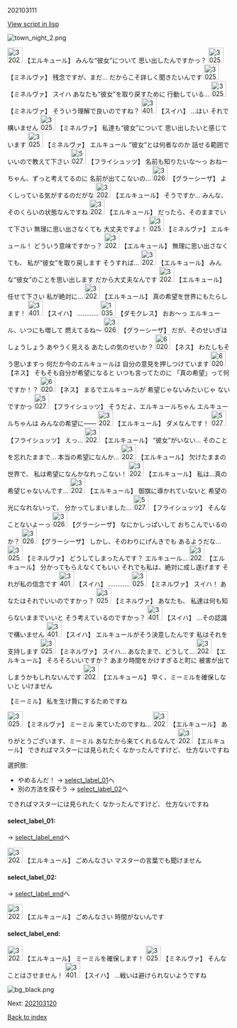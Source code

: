 202103111

[View script in lisp](../scripts/202103111.txt)

![town_night_2.png](../images/backgrounds/town_night_2.png)

<img src="../images/units/3202511.png" alt="3202511.png" height="34"/>
【エルキュール】
みんな“彼女”について
思い出したんですかっ？

<img src="../images/units/302511.png" alt="302511.png" height="34"/>
【ミネルヴァ】
残念ですが、まだ…
だからこそ詳しく聞きたいんです

<img src="../images/units/302511.png" alt="302511.png" height="34"/>
【ミネルヴァ】
スイハ
あなたも“彼女”を取り戻すために
行動している…

<img src="../images/units/302511.png" alt="302511.png" height="34"/>
【ミネルヴァ】
そういう理解で良いのですね？

<img src="../images/units/3401711.png" alt="3401711.png" height="34"/>
【スイハ】
…はい
それで構いません

<img src="../images/units/302511.png" alt="302511.png" height="34"/>
【ミネルヴァ】
私達も“彼女”について
思い出したいと感じています

<img src="../images/units/302511.png" alt="302511.png" height="34"/>
【ミネルヴァ】
エルキュール
“彼女”とは何者なのか
話せる範囲でいいので教えて下さい

<img src="../images/units/502711.png" alt="502711.png" height="34"/>
【フライシュッツ】
名前も知りたいな～っ
おねーちゃん、ずっと考えてるのに
名前が出てこないの…

<img src="../images/units/302611.png" alt="302611.png" height="34"/>
【グラーシーザ】
よくしっている気がするのだがな

<img src="../images/units/3202511.png" alt="3202511.png" height="34"/>
【エルキュール】
そうですか…
みんな、そのくらいの状態なんですね

<img src="../images/units/3202511.png" alt="3202511.png" height="34"/>
【エルキュール】
だったら、そのままでいて下さい
無理に思い出さなくても
大丈夫ですよ！

<img src="../images/units/302511.png" alt="302511.png" height="34"/>
【ミネルヴァ】
エルキュール！
どういう意味ですかっ？

<img src="../images/units/3202511.png" alt="3202511.png" height="34"/>
【エルキュール】
無理に思い出さなくても、
私が“彼女”を取り戻します
そうすれば…

<img src="../images/units/3202511.png" alt="3202511.png" height="34"/>
【エルキュール】
みんな“彼女”のことを思い出します
だから大丈夫なんです

<img src="../images/units/3202511.png" alt="3202511.png" height="34"/>
【エルキュール】
任せて下さい
私が絶対に…

<img src="../images/units/3202511.png" alt="3202511.png" height="34"/>
【エルキュール】
真の希望を世界にもたらします！

<img src="../images/units/3401711.png" alt="3401711.png" height="34"/>
【スイハ】
…………

<img src="../images/units/103511.png" alt="103511.png" height="34"/>
【ダモクレス】
おお～っ
エルキュール、いつにも増して
燃えてるね～

<img src="../images/units/302611.png" alt="302611.png" height="34"/>
【グラーシーザ】
だが、そのせいぎはしょうしょう
あやうく見える
あたしの気のせいか？

<img src="../images/units/602011.png" alt="602011.png" height="34"/>
【ネス】
わたしもそう思いますっ
何だか今のエルキュールは
自分の意見を押しつけています

<img src="../images/units/602011.png" alt="602011.png" height="34"/>
【ネス】
そもそも自分が希望になると
いつも言ってたのに
「真の希望」って何ですか！？

<img src="../images/units/602011.png" alt="602011.png" height="34"/>
【ネス】
まるでエルキュールが
希望じゃないみたいじゃ
ないですかっ

<img src="../images/units/502711.png" alt="502711.png" height="34"/>
【フライシュッツ】
そうだよ、エルキュールちゃん
エルキュールちゃんは
みんなの希望に――

<img src="../images/units/3202511.png" alt="3202511.png" height="34"/>
【エルキュール】
ダメなんです！

<img src="../images/units/502711.png" alt="502711.png" height="34"/>
【フライシュッツ】
えっ…

<img src="../images/units/3202511.png" alt="3202511.png" height="34"/>
【エルキュール】
“彼女”がいない…
そのことを忘れたままで…
本当の希望になんか…

<img src="../images/units/3202511.png" alt="3202511.png" height="34"/>
【エルキュール】
欠けたままの世界で、
私は希望になんかなれっこない！

<img src="../images/units/3202511.png" alt="3202511.png" height="34"/>
【エルキュール】
私は…真の希望じゃないんです…

<img src="../images/units/3202511.png" alt="3202511.png" height="34"/>
【エルキュール】
御旗に導かれていないと
希望の光になれないって、
分かってしまいました…

<img src="../images/units/502711.png" alt="502711.png" height="34"/>
【フライシュッツ】
そんなことないよーっ

<img src="../images/units/302611.png" alt="302611.png" height="34"/>
【グラーシーザ】
なにかしっぱいして
おちこんでいるのか？

<img src="../images/units/302611.png" alt="302611.png" height="34"/>
【グラーシーザ】
しかし、そのわりにげんきでも
あるようだな…

<img src="../images/units/302511.png" alt="302511.png" height="34"/>
【ミネルヴァ】
どうしてしまったんです？
エルキュール…

<img src="../images/units/3202511.png" alt="3202511.png" height="34"/>
【エルキュール】
分かってもらえなくてもいい
それでも私は、絶対に成し遂げます
それが私の信念です

<img src="../images/units/3401711.png" alt="3401711.png" height="34"/>
【スイハ】
…………

<img src="../images/units/302511.png" alt="302511.png" height="34"/>
【ミネルヴァ】
スイハ！
あなたはそれでいいのですかっ？

<img src="../images/units/302511.png" alt="302511.png" height="34"/>
【ミネルヴァ】
あなたも、
私達は何も知らないままでいいと
そう考えているのですかっ？

<img src="../images/units/3401711.png" alt="3401711.png" height="34"/>
【スイハ】
…その認識で構いません

<img src="../images/units/3401711.png" alt="3401711.png" height="34"/>
【スイハ】
エルキュールがそう決意したんです
私はそれを支持します

<img src="../images/units/302511.png" alt="302511.png" height="34"/>
【ミネルヴァ】
スイハ…
あなたまで、どうして…

<img src="../images/units/3202511.png" alt="3202511.png" height="34"/>
【エルキュール】
そろそろいいですか？
あまり時間をかけすぎると町に
被害が出てしまうかもしれないんです

<img src="../images/units/3202511.png" alt="3202511.png" height="34"/>
【エルキュール】
早く、ミーミルを確保しないと
いけません

【ミーミル】
私を生け贄にするためですね

<img src="../images/units/302511.png" alt="302511.png" height="34"/>
【ミネルヴァ】
ミーミル
来ていたのですね…

<img src="../images/units/3202511.png" alt="3202511.png" height="34"/>
【エルキュール】
ありがとうございます、ミーミル
あなたから来てくれるなんて

<img src="../images/units/3202511.png" alt="3202511.png" height="34"/>
【エルキュール】
できればマスターには見られたく
なかったんですけど、
仕方ないですね

選択肢:
- やめるんだ！ → [select_label_01](#select_label_01)へ
- 別の方法を探そう → [select_label_02](#select_label_02)へ

できればマスターには見られたく
なかったんですけど、
仕方ないですね

#### select_label_01:
 → [select_label_end](#select_label_end)へ

<img src="../images/units/3202511.png" alt="3202511.png" height="34"/>
【エルキュール】
ごめんなさい
マスターの言葉でも聞けません

#### select_label_02:
 → [select_label_end](#select_label_end)へ

<img src="../images/units/3202511.png" alt="3202511.png" height="34"/>
【エルキュール】
ごめんなさい
時間がないんです

#### select_label_end:

<img src="../images/units/3202511.png" alt="3202511.png" height="34"/>
【エルキュール】
ミーミルを確保します！

<img src="../images/units/302511.png" alt="302511.png" height="34"/>
【ミネルヴァ】
そんなことはさせません！

<img src="../images/units/3401711.png" alt="3401711.png" height="34"/>
【スイハ】
…戦いは避けられないようですね

![bg_black.png](../images/backgrounds/bg_black.png)


Next: [202103120](202103120.md)

[Back to index](index.md)
